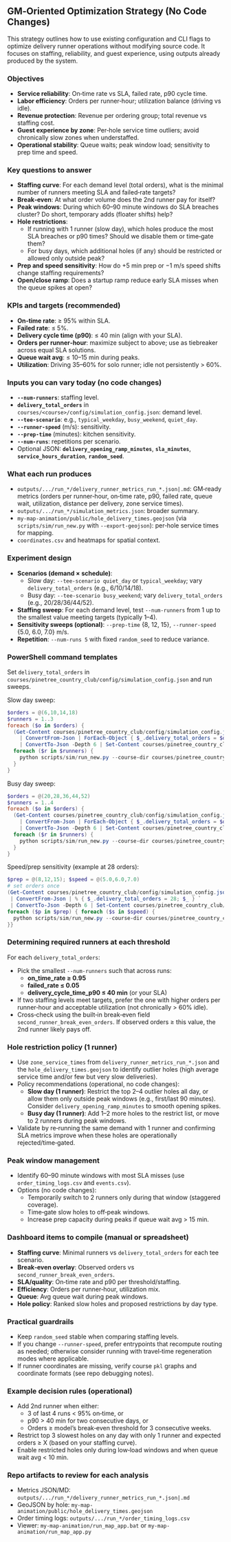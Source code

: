 ## GM‑Oriented Optimization Strategy (No Code Changes)

This strategy outlines how to use existing configuration and CLI flags to optimize delivery runner operations without modifying source code. It focuses on staffing, reliability, and guest experience, using outputs already produced by the system.

### Objectives
- **Service reliability**: On‑time rate vs SLA, failed rate, p90 cycle time.
- **Labor efficiency**: Orders per runner‑hour; utilization balance (driving vs idle).
- **Revenue protection**: Revenue per ordering group; total revenue vs staffing cost.
- **Guest experience by zone**: Per‑hole service time outliers; avoid chronically slow zones when understaffed.
- **Operational stability**: Queue waits; peak window load; sensitivity to prep time and speed.

### Key questions to answer
- **Staffing curve**: For each demand level (total orders), what is the minimal number of runners meeting SLA and failed‑rate targets?
- **Break‑even**: At what order volume does the 2nd runner pay for itself?
- **Peak windows**: During which 60–90 minute windows do SLA breaches cluster? Do short, temporary adds (floater shifts) help?
- **Hole restrictions**:
  - If running with 1 runner (slow day), which holes produce the most SLA breaches or p90 times? Should we disable them or time‑gate them?
  - For busy days, which additional holes (if any) should be restricted or allowed only outside peak?
- **Prep and speed sensitivity**: How do +5 min prep or −1 m/s speed shifts change staffing requirements?
- **Open/close ramp**: Does a startup ramp reduce early SLA misses when the queue spikes at open?

### KPIs and targets (recommended)
- **On‑time rate**: ≥ 95% within SLA.
- **Failed rate**: ≤ 5%.
- **Delivery cycle time (p90)**: ≤ 40 min (align with your SLA).
- **Orders per runner‑hour**: maximize subject to above; use as tiebreaker across equal SLA solutions.
- **Queue wait avg**: ≤ 10–15 min during peaks.
- **Utilization**: Driving 35–60% for solo runner; idle not persistently > 60%.

### Inputs you can vary today (no code changes)
- **`--num-runners`**: staffing level.
- **`delivery_total_orders`** in `courses/<course>/config/simulation_config.json`: demand level.
- **`--tee-scenario`**: e.g., `typical_weekday`, `busy_weekend`, `quiet_day`.
- **`--runner-speed`** (m/s): sensitivity.
- **`--prep-time`** (minutes): kitchen sensitivity.
- **`--num-runs`**: repetitions per scenario.
- Optional JSON: **`delivery_opening_ramp_minutes`**, **`sla_minutes`**, **`service_hours_duration`**, **`random_seed`**.

### What each run produces
- `outputs/.../run_*/delivery_runner_metrics_run_*.json|.md`: GM‑ready metrics (orders per runner‑hour, on‑time rate, p90, failed rate, queue wait, utilization, distance per delivery, zone service times).
- `outputs/.../run_*/simulation_metrics.json`: broader summary.
- `my-map-animation/public/hole_delivery_times.geojson` (via `scripts/sim/run_new.py` with `--export-geojson`): per‑hole service times for mapping.
- `coordinates.csv` and heatmaps for spatial context.

### Experiment design
- **Scenarios (demand × schedule)**:
  - Slow day: `--tee-scenario quiet_day` or `typical_weekday`; vary `delivery_total_orders` (e.g., 6/10/14/18).
  - Busy day: `--tee-scenario busy_weekend`; vary `delivery_total_orders` (e.g., 20/28/36/44/52).
- **Staffing sweep**: For each demand level, test `--num-runners` from 1 up to the smallest value meeting targets (typically 1–4).
- **Sensitivity sweeps (optional)**: `--prep-time` {8, 12, 15}, `--runner-speed` {5.0, 6.0, 7.0} m/s.
- **Repetition**: `--num-runs 5` with fixed `random_seed` to reduce variance.

### PowerShell command templates

Set `delivery_total_orders` in `courses/pinetree_country_club/config/simulation_config.json` and run sweeps.

Slow day sweep:

```powershell
$orders = @(6,10,14,18)
$runners = 1..3
foreach ($o in $orders) {
  (Get-Content courses/pinetree_country_club/config/simulation_config.json -Raw) `
    | ConvertFrom-Json | ForEach-Object { $_.delivery_total_orders = $o; $_ } `
    | ConvertTo-Json -Depth 6 | Set-Content courses/pinetree_country_club/config/simulation_config.json
  foreach ($r in $runners) {
    python scripts/sim/run_new.py --course-dir courses/pinetree_country_club --tee-scenario typical_weekday --num-runners $r --num-runs 5 --runner-speed 6.0 --prep-time 10 --log-level INFO
  }
}
```

Busy day sweep:

```powershell
$orders = @(20,28,36,44,52)
$runners = 1..4
foreach ($o in $orders) {
  (Get-Content courses/pinetree_country_club/config/simulation_config.json -Raw) `
    | ConvertFrom-Json | ForEach-Object { $_.delivery_total_orders = $o; $_ } `
    | ConvertTo-Json -Depth 6 | Set-Content courses/pinetree_country_club/config/simulation_config.json
  foreach ($r in $runners) {
    python scripts/sim/run_new.py --course-dir courses/pinetree_country_club --tee-scenario busy_weekend --num-runners $r --num-runs 5 --runner-speed 6.0 --prep-time 10 --log-level INFO
  }
}
```

Speed/prep sensitivity (example at 28 orders):

```powershell
$prep = @(8,12,15); $speed = @(5.0,6.0,7.0)
# set orders once
(Get-Content courses/pinetree_country_club/config/simulation_config.json -Raw) `
 | ConvertFrom-Json | % { $_.delivery_total_orders = 28; $_ } `
 | ConvertTo-Json -Depth 6 | Set-Content courses/pinetree_country_club/config/simulation_config.json
foreach ($p in $prep) { foreach ($s in $speed) {
  python scripts/sim/run_new.py --course-dir courses/pinetree_country_club --tee-scenario typical_weekday --num-runners 1 --num-runs 5 --runner-speed $s --prep-time $p --log-level INFO
}}
```

### Determining required runners at each threshold
For each `delivery_total_orders`:
- Pick the smallest `--num-runners` such that across runs:
  - **on_time_rate ≥ 0.95**
  - **failed_rate ≤ 0.05**
  - **delivery_cycle_time_p90 ≤ 40 min** (or your SLA)
- If two staffing levels meet targets, prefer the one with higher orders per runner‑hour and acceptable utilization (not chronically > 60% idle).
- Cross‑check using the built‑in break‑even field `second_runner_break_even_orders`. If observed orders ≥ this value, the 2nd runner likely pays off.

### Hole restriction policy (1 runner)
- Use `zone_service_times` from `delivery_runner_metrics_run_*.json` and the `hole_delivery_times.geojson` to identify outlier holes (high average service time and/or few but very slow deliveries).
- Policy recommendations (operational, no code changes):
  - **Slow day (1 runner)**: Restrict the top 2–4 outlier holes all day, or allow them only outside peak windows (e.g., first/last 90 minutes). Consider `delivery_opening_ramp_minutes` to smooth opening spikes.
  - **Busy day (1 runner)**: Add 1–2 more holes to the restrict list, or move to 2 runners during peak windows.
- Validate by re‑running the same demand with 1 runner and confirming SLA metrics improve when these holes are operationally rejected/time‑gated.

### Peak window management
- Identify 60–90 minute windows with most SLA misses (use `order_timing_logs.csv` and `events.csv`).
- Options (no code changes):
  - Temporarily switch to 2 runners only during that window (staggered coverage).
  - Time‑gate slow holes to off‑peak windows.
  - Increase prep capacity during peaks if queue wait avg > 15 min.

### Dashboard items to compile (manual or spreadsheet)
- **Staffing curve**: Minimal runners vs `delivery_total_orders` for each tee scenario.
- **Break‑even overlay**: Observed orders vs `second_runner_break_even_orders`.
- **SLA/quality**: On‑time rate and p90 per threshold/staffing.
- **Efficiency**: Orders per runner‑hour, utilization mix.
- **Queue**: Avg queue wait during peak windows.
- **Hole policy**: Ranked slow holes and proposed restrictions by day type.

### Practical guardrails
- Keep `random_seed` stable when comparing staffing levels.
- If you change `--runner-speed`, prefer entrypoints that recompute routing as needed; otherwise consider running with travel‑time regeneration modes where applicable.
- If runner coordinates are missing, verify course `pkl` graphs and coordinate formats (see repo debugging notes).

### Example decision rules (operational)
- Add 2nd runner when either:
  - 3 of last 4 runs < 95% on‑time, or
  - p90 > 40 min for two consecutive days, or
  - Orders ≥ model’s break‑even threshold for 3 consecutive weeks.
- Restrict top 3 slowest holes on any day with only 1 runner and expected orders ≥ X (based on your staffing curve).
- Enable restricted holes only during low‑load windows and when queue wait avg < 10 min.

### Repo artifacts to review for each analysis
- Metrics JSON/MD: `outputs/.../run_*/delivery_runner_metrics_run_*.json|.md`
- GeoJSON by hole: `my-map-animation/public/hole_delivery_times.geojson`
- Order timing logs: `outputs/.../run_*/order_timing_logs.csv`
- Viewer: `my-map-animation/run_map_app.bat` or `my-map-animation/run_map_app.py`



